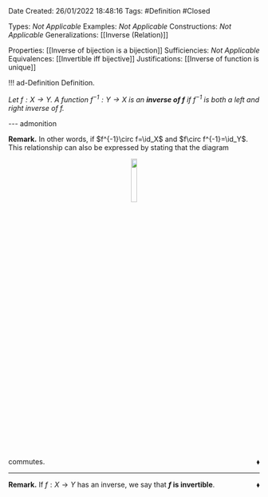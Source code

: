 <br />
<br />

Date Created: 26/01/2022 18:48:16
Tags: #Definition #Closed 

Types: _Not Applicable_
Examples: _Not Applicable_ 
Constructions: _Not Applicable_
Generalizations: [[Inverse (Relation)]]

Properties: [[Inverse of bijection is a bijection]]
Sufficiencies: _Not Applicable_
Equivalences: [[Invertible iff bijective]]
Justifications: [[Inverse of function is unique]]

!!! ad-Definition Definition.

_Let $f:X\to Y$. A function $f^{-1}:Y\to X$ is an **inverse of $f$** if $f^{-1}$ is both a left and right inverse of $f$._

--- admonition

**Remark.** In other words, if $f^{-1}\circ f=\id_X$ and $f\circ f^{-1}=\id_Y$. This relationship can also be expressed by stating that the diagram

<center><img src="https://raw.githubusercontent.com/zhaoshenzhai/MathWiki/master/Images/09-02-2022_2225/image.svg", width=15%></center>

commutes.<span style="float:right;">$\blacklozenge$</span>

---

**Remark.** If $f:X\to Y$ has an inverse, we say that **$f$ is invertible**.<span style="float:right;">$\blacklozenge$</span>
